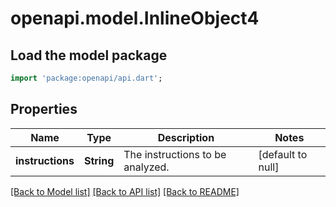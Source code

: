 # openapi.model.InlineObject4

## Load the model package
```dart
import 'package:openapi/api.dart';
```

## Properties
Name | Type | Description | Notes
------------ | ------------- | ------------- | -------------
**instructions** | **String** | The instructions to be analyzed. | [default to null]

[[Back to Model list]](../README.md#documentation-for-models) [[Back to API list]](../README.md#documentation-for-api-endpoints) [[Back to README]](../README.md)


